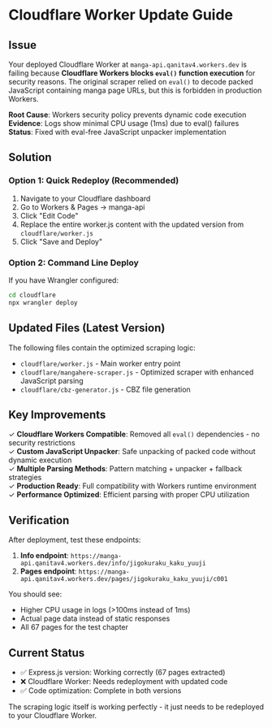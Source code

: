 # Cloudflare Worker Update Guide

## Issue  
Your deployed Cloudflare Worker at `manga-api.qanitav4.workers.dev` is failing because **Cloudflare Workers blocks `eval()` function execution** for security reasons. The original scraper relied on `eval()` to decode packed JavaScript containing manga page URLs, but this is forbidden in production Workers.

**Root Cause**: Workers security policy prevents dynamic code execution  
**Evidence**: Logs show minimal CPU usage (1ms) due to eval() failures  
**Status**: Fixed with eval-free JavaScript unpacker implementation

## Solution

### Option 1: Quick Redeploy (Recommended)
1. Navigate to your Cloudflare dashboard
2. Go to Workers & Pages → manga-api
3. Click "Edit Code" 
4. Replace the entire worker.js content with the updated version from `cloudflare/worker.js`
5. Click "Save and Deploy"

### Option 2: Command Line Deploy
If you have Wrangler configured:
```bash
cd cloudflare
npx wrangler deploy
```

## Updated Files (Latest Version)
The following files contain the optimized scraping logic:

- `cloudflare/worker.js` - Main worker entry point
- `cloudflare/mangahere-scraper.js` - Optimized scraper with enhanced JavaScript parsing
- `cloudflare/cbz-generator.js` - CBZ file generation

## Key Improvements
✓ **Cloudflare Workers Compatible**: Removed all `eval()` dependencies - no security restrictions  
✓ **Custom JavaScript Unpacker**: Safe unpacking of packed code without dynamic execution  
✓ **Multiple Parsing Methods**: Pattern matching + unpacker + fallback strategies  
✓ **Production Ready**: Full compatibility with Workers runtime environment  
✓ **Performance Optimized**: Efficient parsing with proper CPU utilization

## Verification
After deployment, test these endpoints:

1. **Info endpoint**: `https://manga-api.qanitav4.workers.dev/info/jigokuraku_kaku_yuuji`
2. **Pages endpoint**: `https://manga-api.qanitav4.workers.dev/pages/jigokuraku_kaku_yuuji/c001`

You should see:
- Higher CPU usage in logs (>100ms instead of 1ms)
- Actual page data instead of static responses
- All 67 pages for the test chapter

## Current Status
- ✅ Express.js version: Working correctly (67 pages extracted)
- ❌ Cloudflare Worker: Needs redeployment with updated code
- ✅ Code optimization: Complete in both versions

The scraping logic itself is working perfectly - it just needs to be redeployed to your Cloudflare Worker.